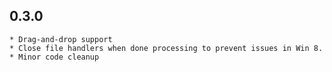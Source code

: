 ## 0.3.0 ##
	* Drag-and-drop support
	* Close file handlers when done processing to prevent issues in Win 8.
	* Minor code cleanup
